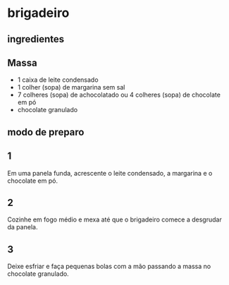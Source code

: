 # brigadeiro
  ## ingredientes

  ## Massa
- 1 caixa de leite condensado
- 1 colher (sopa) de margarina sem sal
- 7 colheres (sopa) de achocolatado ou 4 colheres (sopa) de chocolate em pó
- chocolate granulado

## modo de preparo
## 1
Em uma panela funda, acrescente o leite condensado, a margarina e o chocolate em pó.
## 2
Cozinhe em fogo médio e mexa até que o brigadeiro comece a desgrudar da panela.
## 3
Deixe esfriar e faça pequenas bolas com a mão passando a massa no chocolate granulado.